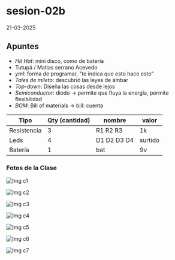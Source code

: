 # sesion-02b
21-03-2025

## Apuntes

* _Hit Hat_: mini disco, como de batería
* Tutupá / Matias serrano Acevedo
* _yml_: forma de programar, "te indica que esto hace esto"
* _Tales de mileto_: descubrió las leyes de ámbar
* _Top-down_: Diseña las cosas desde lejos
* _Semiconductor_: diodo -> permite que fluya la energía, permite flexibilidad
* _BOM_: Bill of materials -> bill: cuenta

|Tipo|Qty (cantidad)|nombre|valor|
|----|--------------|------|-----|
|Resistencia|3|R1 R2 R3|1k|
|Leds|4|D1 D2 D3 D4|surtido|
|Batería|1|bat|9v|


### Fotos de la Clase

![Img c1](https://github.com/user-attachments/assets/4b79bb59-c922-4786-a14d-795a0b94c1a7)

![Img c2](https://github.com/user-attachments/assets/cbfd17c0-1ba5-41f9-820d-675ba5aef31f)

![Img c3](https://github.com/user-attachments/assets/1513e2cd-ac7f-46a0-96e1-1a2e1fce861d)

![Img c4](https://github.com/user-attachments/assets/685144e8-072c-4305-b065-98da01334708)

![Img c5](https://github.com/user-attachments/assets/0c3b92d4-6b4c-44c6-a43c-be0cc6f877df)

![Img c6](https://github.com/user-attachments/assets/e5e27851-a180-4d75-b4ca-efb523c7c0e6)

![Img c7](https://github.com/user-attachments/assets/bf402686-21c9-4b62-91cd-f2640453df90)
